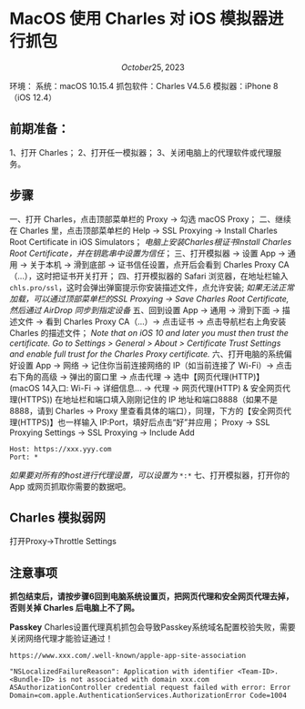 # MacOS 使用 Charles 对 iOS 模拟器进行抓包

$$October 25, 2023$$

环境：
系统：macOS 10.15.4
抓包软件：Charles V4.5.6
模拟器：iPhone 8（iOS 12.4）

## 前期准备：
1、打开 Charles；
2、打开任一模拟器；
3、关闭电脑上的代理软件或代理服务。

## 步骤
一、打开 Charles，点击顶部菜单栏的 Proxy -> 勾选 macOS Proxy；
二、继续在 Charles 里，点击顶部菜单栏的 Help -> SSL Proxying -> Install Charles Root Certificate in iOS Simulators；
*电脑上安装Charles根证书Install Charles Root Certificate，并在钥匙串中设置为信任*；
三、打开模拟器 -> 设置 App -> 通用 -> 关于本机 -> 滑到底部 -> 证书信任设置，点开后会看到 Charles Proxy CA（…），这时把证书开关打开；
四、打开模拟器的 Safari 浏览器，在地址栏输入 `chls.pro/ssl`，这时会弹出弹窗提示你安装描述文件，点允许安装;
*如果无法正常加载，可以通过顶部菜单栏的SSL Proxying -> Save Charles Root Certificate, 然后通过 AirDrop 同步到指定设备*
五、回到设置 App -> 通用 -> 滑到下面 -> 描述文件 -> 看到 Charles Proxy CA（…）-> 点击证书 -> 点击导航栏右上角安装 Charles 的描述文件；
*Note that on iOS 10 and later you must then trust the certificate.
Go to Settings > General > About > Certificate Trust Settings and enable full trust for the Charles Proxy certificate.*
六、打开电脑的系统偏好设置 App -> 网络 -> 记住你当前连接网络的 IP（如当前连接了 Wi-Fi）-> 点击右下角的高级 -> 弹出的窗口里 -> 点击代理 -> 选中【网页代理(HTTP)】
(macOS 14入口: Wi-Fi -> 详细信息... -> 代理 -> 网页代理(HTTP) & 安全网页代理(HTTPS))
在地址栏和端口填入刚刚记住的 IP 地址和端口8888（如果不是8888，请到 Charles -> Proxy 里查看具体的端口），同理，下方的【安全网页代理(HTTPS)】也一样输入 IP:Port，填好后点击“好”并应用；
Proxy -> SSL Proxying Settings -> SSL Proxying -> Include Add
```
Host: https://xxx.yyy.com
Port: *
```
*如果要对所有的host进行代理设置，可以设置为* `*:*`
七、打开模拟器，打开你的 App 或网页抓取你需要的数据吧。

## Charles 模拟弱网
打开Proxy->Throttle Settings

## 注意事项
**抓包结束后，请按步骤6回到电脑系统设置页，把网页代理和安全网页代理去掉，否则关掉 Charles 后电脑上不了网。**

**Passkey**
Charles设置代理真机抓包会导致Passkey系统域名配置校验失败，需要关闭网络代理才能验证通过！

`https://www.xxx.com/.well-known/apple-app-site-association`

```
"NSLocalizedFailureReason": Application with identifier <Team-ID>.<Bundle-ID> is not associated with domain xxx.com
ASAuthorizationController credential request failed with error: Error Domain=com.apple.AuthenticationServices.AuthorizationError Code=1004
```
